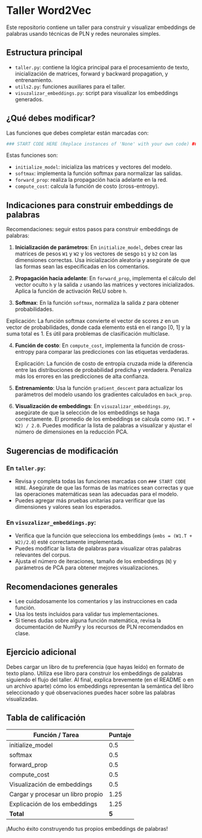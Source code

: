 
# Taller Word2Vec

Este repositorio contiene un taller para construir y visualizar embeddings de palabras usando técnicas de PLN y redes neuronales simples.

## Estructura principal

- `taller.py`: contiene la lógica principal para el procesamiento de texto, inicialización de matrices, forward y backward propagation, y entrenamiento.
- `utils2.py`: funciones auxiliares para el taller.
- `visuzalizar_embeddings.py`: script para visualizar los embeddings generados.

## ¿Qué debes modificar?

Las funciones que debes completar están marcadas con:
```python
### START CODE HERE (Replace instances of 'None' with your own code) ###
```

Estas funciones son:
- `initialize_model`: inicializa las matrices y vectores del modelo.
- `softmax`: implementa la función softmax para normalizar las salidas.
- `forward_prop`: realiza la propagación hacia adelante en la red.
- `compute_cost`: calcula la función de costo (cross-entropy).

## Indicaciones para construir embeddings de palabras

Recomendaciones: seguir estos pasos para construir embeddings de palabras:

1. **Inicialización de parámetros**: En `initialize_model`, debes crear las matrices de pesos `W1` y `W2` y los vectores de sesgo `b1` y `b2` con las dimensiones correctas. Usa inicialización aleatoria y asegúrate de que las formas sean las especificadas en los comentarios.


2. **Propagación hacia adelante**: En `forward_prop`, implementa el cálculo del vector oculto `h` y la salida `z` usando las matrices y vectores inicializados. Aplica la función de activación ReLU sobre `h`.

3. **Softmax**: En la función `softmax`, normaliza la salida $z$ para obtener probabilidades.

Explicación: La función softmax convierte el vector de scores $z$ en un vector de probabilidades, donde cada elemento está en el rango [0, 1] y la suma total es 1. Es útil para problemas de clasificación multiclase.

4. **Función de costo**: En `compute_cost`, implementa la función de cross-entropy para comparar las predicciones con las etiquetas verdaderas.

    Explicación: La función de costo de entropía cruzada mide la diferencia entre las distribuciones de probabilidad predicha y verdadera. Penaliza más los errores en las predicciones de alta confianza.

5. **Entrenamiento**: Usa la función `gradient_descent` para actualizar los parámetros del modelo usando los gradientes calculados en `back_prop`.

6. **Visualización de embeddings**: En `visuzalizar_embeddings.py`, asegúrate de que la selección de los embeddings se haga correctamente. El promedio de los embeddings se calcula como `(W1.T + W2) / 2.0`. Puedes modificar la lista de palabras a visualizar y ajustar el número de dimensiones en la reducción PCA.

## Sugerencias de modificación

### En `taller.py`:
- Revisa y completa todas las funciones marcadas con `### START CODE HERE`. Asegúrate de que las formas de las matrices sean correctas y que las operaciones matemáticas sean las adecuadas para el modelo.
- Puedes agregar más pruebas unitarias para verificar que las dimensiones y valores sean los esperados.

### En `visuzalizar_embeddings.py`:
- Verifica que la función que selecciona los embeddings (`embs = (W1.T + W2)/2.0`) esté correctamente implementada.
- Puedes modificar la lista de palabras para visualizar otras palabras relevantes del corpus.
- Ajusta el número de iteraciones, tamaño de los embeddings (`N`) y parámetros de PCA para obtener mejores visualizaciones.

## Recomendaciones generales

- Lee cuidadosamente los comentarios y las instrucciones en cada función.
- Usa los tests incluidos para validar tus implementaciones.
- Si tienes dudas sobre alguna función matemática, revisa la documentación de NumPy y los recursos de PLN recomendados en clase.


## Ejercicio adicional

Debes cargar un libro de tu preferencia (que hayas leído) en formato de texto plano. Utiliza ese libro para construir los embeddings de palabras siguiendo el flujo del taller. Al final, explica brevemente (en el README o en un archivo aparte) cómo los embeddings representan la semántica del libro seleccionado y qué observaciones puedes hacer sobre las palabras visualizadas.

## Tabla de calificación

| Función / Tarea                      | Puntaje |
|--------------------------------------|---------|
| initialize_model                     |   0.5   |
| softmax                              |   0.5   |
| forward_prop                         |   0.5   |
| compute_cost                         |   0.5   |
| Visualización de embeddings          |   0.5   |
| Cargar y procesar un libro propio    |  1.25   |
| Explicación de los embeddings        |  1.25   |
| **Total**                            | **5**   |

¡Mucho éxito construyendo tus propios embeddings de palabras!
